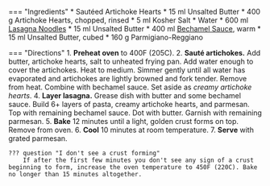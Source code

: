 === "Ingredients"
    * Sautéed Artichoke Hearts
        * 15 ml Unsalted Butter
        * 400 g Artichoke Hearts, chopped, rinsed
        * 5 ml Kosher Salt
        * Water
    * 600 ml [Lasagna Noodles](pasta-dough.md)
    * 15 ml Unsalted Butter
    * 400 ml [Bechamel Sauce](#bechamel-sauce-v), warm
    * 15 ml Unsalted Butter, cubed
    * 160 g Parmigiano-Reggiano

=== "Directions"
    1. **Preheat oven** to 400F (205C).
    2. **Sauté artichokes.** Add butter, artichoke hearts, salt to unheated frying pan. Add water enough to cover the artichokes. Heat to medium. Simmer gently until all water has evaporated and artichokes are lightly browned and fork tender. Remove from heat. Combine with bechamel sauce. Set aside as *creamy artichoke hearts*.
    4. **Layer lasagna.** Grease dish with butter and some bechamel sauce. Build 6+ layers of pasta, creamy artichoke hearts, and parmesan. Top with remaining bechamel sauce. Dot with butter. Garnish with remaining parmesan.
    5. **Bake** 12 minutes until a light, golden crust forms on top. Remove from oven.
    6. **Cool** 10 minutes at room temperature.
    7. **Serve** with grated parmesan.

    ??? question "I don't see a crust forming"
        If after the first few minutes you don't see any sign of a crust beginning to form, increase the oven temperature to 450F (220C). Bake no longer than 15 minutes altogether.

[^1]: {{ cite.hazan_italian_cooking }}
